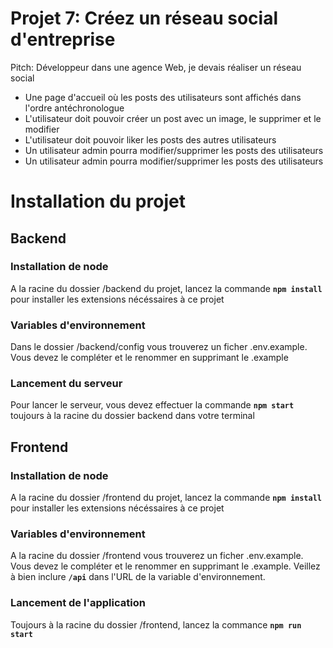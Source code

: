 # Projet 7: Créez un réseau social d'entreprise

Pitch:  Développeur dans une agence Web, je devais réaliser un réseau social
- Une page d'accueil où les posts des utilisateurs sont affichés dans l'ordre antéchronologue
- L'utilisateur doit pouvoir créer un post avec un image, le supprimer et le modifier
- L'utilisateur doit pouvoir liker les posts des autres utilisateurs
- Un utilisateur admin pourra modifier/supprimer les posts des utilisateurs
- Un utilisateur admin pourra modifier/supprimer les posts des utilisateurs

# Installation du projet

## Backend
### Installation de node
A la racine du dossier /backend du projet, lancez la commande **`npm install`** pour installer les extensions nécéssaires à ce projet
### Variables d'environnement
Dans le dossier /backend/config vous trouverez un ficher .env.example. Vous devez le compléter et le renommer en supprimant le .example 
### Lancement du serveur
Pour lancer le serveur, vous devez effectuer la commande **`npm start`** toujours à la racine du dossier backend dans votre terminal

## Frontend

### Installation de node
A la racine du dossier /frontend du projet, lancez la commande **`npm install`** pour installer les extensions nécéssaires à ce projet

### Variables d'environnement
A la racine du dossier /frontend vous trouverez un ficher .env.example. Vous devez le compléter et le renommer en supprimant le .example. Veillez à bien inclure **`/api`** dans l'URL de la variable d'environnement.

### Lancement de l'application
Toujours à la racine du dossier /frontend, lancez la commance **`npm run start`** 